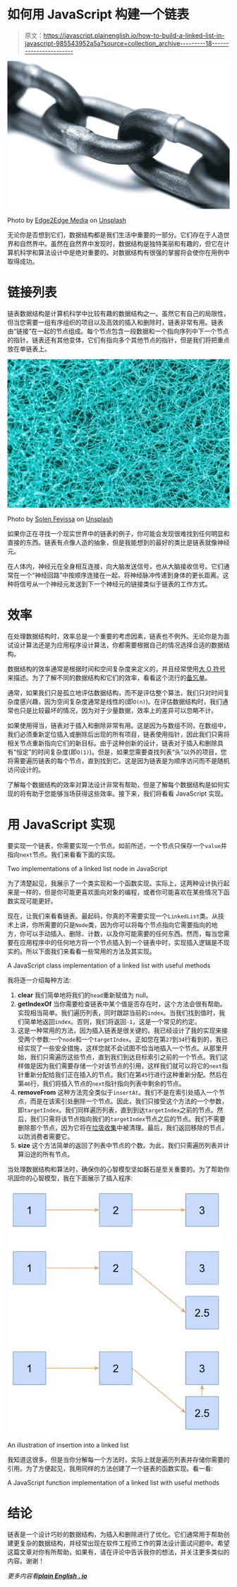 # 如何用 JavaScript 构建一个链表

> 原文：<https://javascript.plainenglish.io/how-to-build-a-linked-list-in-javascript-985543952a5a?source=collection_archive---------18----------------------->

![](img/022dea8bfbb0b3124da4bc1efda435a6.png)

Photo by [Edge2Edge Media](https://unsplash.com/@edge2edgemedia?utm_source=medium&utm_medium=referral) on [Unsplash](https://unsplash.com?utm_source=medium&utm_medium=referral)

无论你是否想到它们，数据结构都是我们生活中重要的一部分。它们存在于人造世界和自然界中。虽然在自然界中发现时，数据结构是独特美丽和有趣的，但它在计算机科学和算法设计中是绝对重要的。对数据结构有很强的掌握将会使你在用例中取得成功。

# 链接列表

链表数据结构是计算机科学中比较有趣的数据结构之一。虽然它有自己的局限性，但当您需要一组有序组织的项目以及高效的插入和删除时，链表非常有用。链表由“链接”在一起的节点组成。每个节点包含一段数据和一个指向序列中下一个节点的指针。链表还有其他变体，它们有指向多个其他节点的指针，但是我们将把重点放在单链表上。

![](img/c2bb81f9f4d9f4b6adfcd17f34f6106d.png)

Photo by [Solen Feyissa](https://unsplash.com/@solenfeyissa?utm_source=medium&utm_medium=referral) on [Unsplash](https://unsplash.com?utm_source=medium&utm_medium=referral)

如果你正在寻找一个现实世界中的链表的例子，你可能会发现很难找到任何明显和直接的东西。链表有点像人造的抽象，但是我能想到的最好的类比是链表就像神经元。

在人体内，神经元在全身相互连接，向大脑发送信号，也从大脑接收信号。它们通常在一个“神经回路”中按顺序连接在一起，将神经脉冲传递到身体的更长距离。这种将信号从一个神经元发送到下一个神经元的链接类似于链表的工作方式。

# 效率

在处理数据结构时，效率总是一个重要的考虑因素，链表也不例外。无论你是为面试设计算法还是为应用程序设计算法，你都需要根据自己的情况选择合适的数据结构。

数据结构的效率通常是根据时间和空间复杂度来定义的，并且经常使用[大 O 符号](https://en.wikipedia.org/wiki/Big_O_notation)来描述。为了了解不同的数据结构和它们的效率，看看这个流行的[备忘单](https://www.bigocheatsheet.com/)。

通常，如果我们只是孤立地评估数据结构，而不是评估整个算法，我们只对时间复杂度感兴趣，因为空间复杂度通常是线性的(即`O(n)`)。在评估数据结构时，我们通常也只是比较最坏的情况，因为对于少量数据，效率上的差异可以忽略不计。

如果使用得当，链表对于插入和删除非常有用。这是因为与数组不同，在数组中，我们必须重新定位插入或删除后出现的所有项目，链表使用指针，因此我们只需将相关节点重新指向它们的新目标。由于这种创新的设计，链表对于插入和删除具有“恒定”的时间复杂度(即`O(1)`)。但是，如果您需要查找列表“头”以外的项目，您将需要遍历链表的每个节点，直到找到它。这是因为链表是为顺序访问而不是随机访问设计的。

了解每个数据结构的效率对算法设计非常有帮助，但是了解每个数据结构是如何实现的将有助于您能够当场获得这些效率。接下来，我们将看看 JavaScript 实现。

# 用 JavaScript 实现

要实现一个链表，你需要实现一个节点。如前所述，一个节点只保存一个`value`并指向`next`节点。我们来看看下面的实现。

Two implementations of a linked list node in JavaScript

为了清楚起见，我展示了一个类实现和一个函数实现。实际上，这两种设计执行起来是一样的，但是你可能更喜欢面向对象的编程，或者你可能喜欢在某些情况下函数实现可能更好。

现在，让我们来看看链表。最起码，你真的不需要实现一个`LinkedList`类。从技术上讲，你所需要的只是`Node`类，因为你可以将每个节点指向它需要指向的地方，你可以手动插入、删除、计数，以及你可能需要的任何东西。然而，每当您需要在应用程序中的任何地方将一个节点插入到一个链表中时，实现插入逻辑是不现实的。所以下面我们来看看一些常用的方法及其实现。

A JavaScript class implementation of a linked list with useful methods

我将逐一介绍每种方法:

1.  **clear** 我们简单地将我们的`head`重新赋值为 null。
2.  **getIndexOf**
    当你需要检查链表中某个值是否存在时，这个方法会很有帮助。实现相当简单。我们遍历列表，同时跟踪当前的`index`。当我们找到值时，我们简单地返回`index`。否则，我们将返回`-1`，这是一个常见的约定。
3.  这是一种常用的方法，因为插入链表是很关键的。我已经设计了我的实现来接受两个参数:一个`node`和一个`targetIndex`。正如您在第`27`到`34`行看到的，我已经实现了一些安全措施，这样您就不会试图不恰当地插入一个节点。从那里开始，我们只需遍历这些节点，直到我们到达目标索引之前的一个节点。我们这样做是因为我们需要存储一个对该节点的引用，这样我们就可以将它的`next`指针重新分配给我们正在插入的节点。我们在第`45`行进行这种重新分配。然后在第`46`行，我们将插入节点的`next`指针指向列表中剩余的节点。
4.  **removeFrom**
    这种方法完全类似于`insertAt`。我们不是在索引处插入一个节点，而是在该索引处删除一个节点。因此，我们只接受这个方法的一个参数，即`targetIndex`。我们同样遍历列表，直到到达`targetIndex`之前的节点。然后，我们只需将该节点指向我们的`targetIndex`节点之后的节点。我们不需要删除那个节点，因为它将在[垃圾收集](https://developer.mozilla.org/en-US/docs/Web/JavaScript/Memory_Management)中被清理。最后，我们返回移除的节点，以防消费者需要它。
5.  **size**
    这个方法简单的返回了列表中节点的个数。为此，我们只需遍历列表并计算沿途的所有节点。

当处理数据结构和算法时，确保你的心智模型坚如磐石是至关重要的。为了帮助你巩固你的心智模型，我在下面展示了插入程序:

![](img/a72dc2f995ba68e1112bfbe442dd24da.png)

An illustration of insertion into a linked list

我知道这很多，但是当你分解每一个方法时，实际上就是遍历列表并存储你需要的引用。为了方便起见，我用同样的方法创建了一个链表的函数实现。看一看:

A JavaScript function implementation of a linked list with useful methods

# 结论

链表是一个设计巧妙的数据结构，为插入和删除进行了优化。它们通常用于帮助创建更复杂的数据结构，并经常出现在软件工程师工作的算法设计面试问题中。希望这篇文章对你有所帮助，如果有，请在评论中告诉我你的想法，并关注更多类似的内容。谢谢！

*更多内容看*[***plain English . io***](http://plainenglish.io)